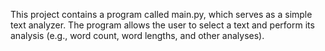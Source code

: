This project contains a program called main.py, which serves as a simple text analyzer. The program allows the user to select a text and perform its analysis (e.g., word count, word lengths, and other analyses).
